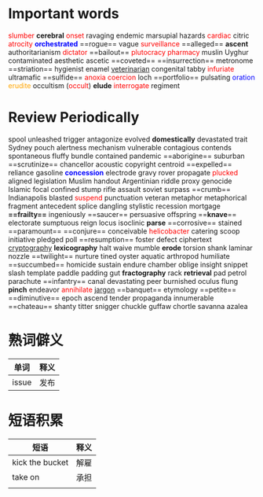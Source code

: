 # Important words
<mark style="background: transparent; color: red">slumber</mark> **cerebral** <mark style="background: transparent; color: red">onset</mark> ravaging endemic marsupial hazards <mark style="background: transparent; color: red">cardiac</mark> citric <mark style="background: transparent; color: red">atrocity</mark> <b><mark style="background: transparent; color: blue">orchestrated</mark></b> ==rogue== vague <mark style="background: transparent; color: red">surveillance</mark> ==alleged== **ascent** authoritarianism <mark style="background: transparent; color: red">dictator</mark> ==bailout== <mark style="background: transparent; color: red">plutocracy</mark> <mark style="background: transparent; color: red">pharmacy</mark> muslin Uyghur contaminated aesthetic ascetic ==coveted== ==insurrection== metronome ==striation== hygienist enamel <u>veterinarian</u> congenital tabby<mark style="background: transparent; color: red"> infuriate</mark> ultramafic ==sulfide== <mark style="background: transparent; color: red">anoxia coercion</mark> loch ==portfolio== pulsating <mark style="background: transparent; color: blue">oration</mark> <mark style="background: transparent; color: orange">erudite</mark> occultism (<mark style="background: transparent; color: red">occult</mark>) **elude** <mark style="background: transparent; color: red">interrogate</mark> regiment 

# Review Periodically 
spool unleashed trigger antagonize evolved **domestically** devastated trait Sydney pouch alertness mechanism vulnerable contagious contends spontaneous fluffy bundle contained pandemic ==aborigine== suburban ==scrutinize== chancellor acoustic copyright centroid ==expelled== reliance gasoline <b><mark style="background: transparent; color: blue">concession</mark></b> electrode gravy rover propagate <mark style="background: transparent; color: red">plucked</mark> aligned legislation Muslim handout Argentinian riddle proxy genocide Islamic focal confined stump rifle assault soviet surpass ==crumb== Indianapolis blasted <mark style="background: transparent; color: red">suspend</mark> punctuation veteran metaphor metaphorical fragment antecedent splice dangling stylistic recession mortgage **==frailty==** ingeniously ==saucer== persuasive offspring ==**knave**== electorate sumptuous reign locus isoclinic **parse** ==corrosive== stained ==paramount== ==conjure== conceivable <mark style="background: transparent; color: red">helicobacter</mark> catering scoop initiative pledged poll ==resumption== foster defect ciphertext <u>cryptography</u> **lexicography** halt waive mumble **erode** torsion shank laminar nozzle ==twilight== nurture tined oyster aquatic arthropod humiliate ==succumbed== homicide sustain endure chamber oblige insight snippet slash template paddle padding gut **fractography** rack **retrieval** pad petrol parachute ==infantry== canal devastating peer burnished oculus flung **pinch** endeavor <mark style="background: transparent; color: red">annihilate</mark> <u>jargon</u> ==banquet== etymology ==petite== ==diminutive== epoch ascend tender propaganda innumerable ==chateau== shanty titter snigger chuckle guffaw chortle savanna azalea 

# 熟词僻义
| 单词 | 释义 |
| --- | --- |
| issue | 发布 

# 短语积累

| 短语 | 释义 |
| ---- | ---- |
| kick the bucket | 解雇 |
| take on | 承担  |
|  |  |
